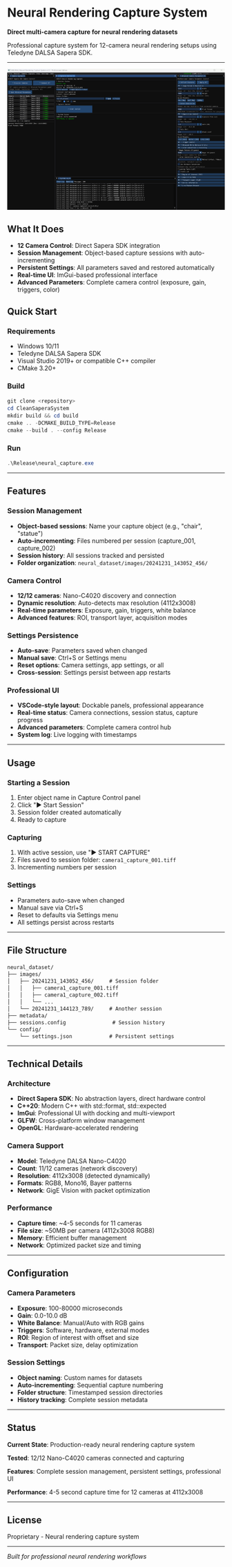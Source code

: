 # Neural Rendering Capture System

**Direct multi-camera capture for neural rendering datasets**

Professional capture system for 12-camera neural rendering setups using Teledyne DALSA Sapera SDK.

---

![1752087684495](image/README/1752087684495.png)

## What It Does

- **12 Camera Control**: Direct Sapera SDK integration
- **Session Management**: Object-based capture sessions with auto-incrementing
- **Persistent Settings**: All parameters saved and restored automatically
- **Real-time UI**: ImGui-based professional interface
- **Advanced Parameters**: Complete camera control (exposure, gain, triggers, color)

## Quick Start

### Requirements

- Windows 10/11
- Teledyne DALSA Sapera SDK
- Visual Studio 2019+ or compatible C++ compiler
- CMake 3.20+

### Build

```powershell
git clone <repository>
cd CleanSaperaSystem
mkdir build && cd build
cmake .. -DCMAKE_BUILD_TYPE=Release
cmake --build . --config Release
```

### Run

```powershell
.\Release\neural_capture.exe
```

---

## Features

### Session Management

- **Object-based sessions**: Name your capture object (e.g., "chair", "statue")
- **Auto-incrementing**: Files numbered per session (capture_001, capture_002)
- **Session history**: All sessions tracked and persisted
- **Folder organization**: `neural_dataset/images/20241231_143052_456/`

### Camera Control

- **12/12 cameras**: Nano-C4020 discovery and connection
- **Dynamic resolution**: Auto-detects max resolution (4112x3008)
- **Real-time parameters**: Exposure, gain, triggers, white balance
- **Advanced features**: ROI, transport layer, acquisition modes

### Settings Persistence

- **Auto-save**: Parameters saved when changed
- **Manual save**: Ctrl+S or Settings menu
- **Reset options**: Camera settings, app settings, or all
- **Cross-session**: Settings persist between app restarts

### Professional UI

- **VSCode-style layout**: Dockable panels, professional appearance
- **Real-time status**: Camera connections, session status, capture progress
- **Advanced parameters**: Complete camera control hub
- **System log**: Live logging with timestamps

---

## Usage

### Starting a Session

1. Enter object name in Capture Control panel
2. Click "▶ Start Session"
3. Session folder created automatically
4. Ready to capture

### Capturing

1. With active session, use "▶ START CAPTURE"
2. Files saved to session folder: `camera1_capture_001.tiff`
3. Incrementing numbers per session

### Settings

- Parameters auto-save when changed
- Manual save via Ctrl+S
- Reset to defaults via Settings menu
- All settings persist across restarts

---

## File Structure

```
neural_dataset/
├── images/
│   ├── 20241231_143052_456/     # Session folder
│   │   ├── camera1_capture_001.tiff
│   │   ├── camera1_capture_002.tiff
│   │   └── ...
│   └── 20241231_144123_789/     # Another session
├── metadata/
├── sessions.config               # Session history
└── config/
    └── settings.json            # Persistent settings
```

---

## Technical Details

### Architecture

- **Direct Sapera SDK**: No abstraction layers, direct hardware control
- **C++20**: Modern C++ with std::format, std::expected
- **ImGui**: Professional UI with docking and multi-viewport
- **GLFW**: Cross-platform window management
- **OpenGL**: Hardware-accelerated rendering

### Camera Support

- **Model**: Teledyne DALSA Nano-C4020
- **Count**: 11/12 cameras (network discovery)
- **Resolution**: 4112x3008 (detected dynamically)
- **Formats**: RGB8, Mono16, Bayer patterns
- **Network**: GigE Vision with packet optimization

### Performance

- **Capture time**: ~4-5 seconds for 11 cameras
- **File size**: ~50MB per camera (4112x3008 RGB8)
- **Memory**: Efficient buffer management
- **Network**: Optimized packet size and timing

---

## Configuration

### Camera Parameters

- **Exposure**: 100-80000 microseconds
- **Gain**: 0.0-10.0 dB
- **White Balance**: Manual/Auto with RGB gains
- **Triggers**: Software, hardware, external modes
- **ROI**: Region of interest with offset and size
- **Transport**: Packet size, delay optimization

### Session Settings

- **Object naming**: Custom names for datasets
- **Auto-incrementing**: Sequential capture numbering
- **Folder structure**: Timestamped session directories
- **History tracking**: Complete session metadata

---

## Status

**Current State**: Production-ready neural rendering capture system

**Tested**: 12/12 Nano-C4020 cameras connected and capturing

**Features**: Complete session management, persistent settings, professional UI

**Performance**: 4-5 second capture time for 12 cameras at 4112x3008

---

## License

Proprietary - Neural rendering capture system

---

*Built for professional neural rendering workflows*
